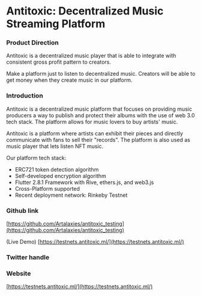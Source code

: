 # Antitoxic: Decentralized Music Streaming Platform

### Product Direction

Antitoxic is a decentralized music player that is able to integrate with consistent gross profit pattern to creators.

Make a platform just to listen to decentralized music. Creators will be able to get money when they create music in our platform.


### Introduction

Antitoxic is a decentralized music platform that focuses on providing music producers a way to publish and protect their albums with the use of web 3.0 tech stack. The platform allows for music lovers to buy artists' music.

Antitoxic is a platform where artists can exhibit their pieces and directly communicate with fans to sell their "records".
The platform is also used as music player that lets listen NFT music.

Our platform tech stack:

-   ERC721 token detection algorithm
-   Self-developed encryption algorithm
-   Flutter 2.8.1 Framework with Rive, ethers.js, and web3.js
-   Cross-Platform supported
-   Recent deployment network: Rinkeby Testnet

### Github link

[https://github.com/Artalaxies/antitoxic_testing](https://github.com/Artalaxies/antitoxic_testing)


(Live Demo)
[https://testnets.antitoxic.ml/](https://testnets.antitoxic.ml/)


### Twitter handle


### Website

[https://testnets.antitoxic.ml/](https://testnets.antitoxic.ml/)
